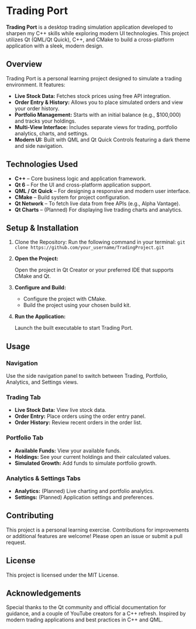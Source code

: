 # Trading Port

**Trading Port** is a desktop trading simulation application developed to sharpen my C++ skills while exploring modern UI technologies. This project utilizes Qt (QML/Qt Quick), C++, and CMake to build a cross-platform application with a sleek, modern design.

## Overview

Trading Port is a personal learning project designed to simulate a trading environment. It features:
- **Live Stock Data:** Fetches stock prices using free API integration.
- **Order Entry & History:** Allows you to place simulated orders and view your order history.
- **Portfolio Management:** Starts with an initial balance (e.g., $100,000) and tracks your holdings.
- **Multi-View Interface:** Includes separate views for trading, portfolio analytics, charts, and settings.
- **Modern UI:** Built with QML and Qt Quick Controls featuring a dark theme and side navigation.

## Technologies Used

- **C++** – Core business logic and application framework.
- **Qt 6** – For the UI and cross-platform application support.
- **QML / Qt Quick** – For designing a responsive and modern user interface.
- **CMake** – Build system for project configuration.
- **Qt Network** – To fetch live data from free APIs (e.g., Alpha Vantage).
- **Qt Charts** – (Planned) For displaying live trading charts and analytics.

## Setup & Installation

1. Clone the Repository: Run the following command in your terminal: ```git clone https://github.com/your_username/TradingProject.git```

2. **Open the Project:**

   Open the project in Qt Creator or your preferred IDE that supports CMake and Qt.

3. **Configure and Build:**

   - Configure the project with CMake.
   - Build the project using your chosen build kit.

4. **Run the Application:**

   Launch the built executable to start Trading Port.

## Usage

### Navigation

Use the side navigation panel to switch between Trading, Portfolio, Analytics, and Settings views.

### Trading Tab

- **Live Stock Data:** View live stock data.
- **Order Entry:** Place orders using the order entry panel.
- **Order History:** Review recent orders in the order list.

### Portfolio Tab

- **Available Funds:** View your available funds.
- **Holdings:** See your current holdings and their calculated values.
- **Simulated Growth:** Add funds to simulate portfolio growth.

### Analytics & Settings Tabs

- **Analytics:** (Planned) Live charting and portfolio analytics.
- **Settings:** (Planned) Application settings and preferences.

## Contributing

This project is a personal learning exercise. Contributions for improvements or additional features are welcome! Please open an issue or submit a pull request.

## License

This project is licensed under the MIT License.

## Acknowledgements

Special thanks to the Qt community and official documentation for guidance, and a couple of YouTube creators for a C++ refresh. Inspired by modern trading applications and best practices in C++ and QML.
